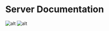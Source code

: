 # Server Documentation
![alt](https://img.shields.io/badge/Python-3776AB?style=for-the-badge&logo=python&logoColor=white)  ![alt](https://img.shields.io/badge/Django-092E20?style=for-the-badge&logo=django&logoColor=white) 





